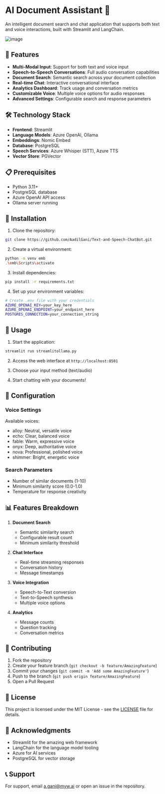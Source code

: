 # AI Document Assistant 🤖

An intelligent document search and chat application that supports both text and voice interactions, built with Streamlit and LangChain.

![image](https://github.com/user-attachments/assets/aea8e1ce-ed18-4fb0-825a-03b944ef7dd7)


## 🌟 Features

- **Multi-Modal Input**: Support for both text and voice input
- **Speech-to-Speech Conversations**: Full audio conversation capabilities
- **Document Search**: Semantic search across your document collection
- **Real-time Chat**: Interactive conversational interface
- **Analytics Dashboard**: Track usage and conversation metrics
- **Customizable Voice**: Multiple voice options for audio responses
- **Advanced Settings**: Configurable search and response parameters

## 🛠️ Technology Stack

- **Frontend**: Streamlit
- **Language Models**: Azure OpenAI, Ollama
- **Embeddings**: Nomic Embed
- **Database**: PostgreSQL
- **Speech Services**: Azure Whisper (STT), Azure TTS
- **Vector Store**: PGVector

## 📋 Prerequisites

- Python 3.11+
- PostgreSQL database
- Azure OpenAI API access
- Ollama server running

## 🚀 Installation

1. Clone the repository:
```bash
git clone https://github.com/AadilGani/Text-and-Speech-ChatBot.git
```

2. Create a virtual environment:
```bash
python -m venv emb
.\emb\Scripts\activate
```

3. Install dependencies:
```bash
pip install -r requirements.txt
```

4. Set up your environment variables:
```bash
# Create .env file with your credentials
AZURE_OPENAI_KEY=your_key_here
AZURE_OPENAI_ENDPOINT=your_endpoint_here
POSTGRES_CONNECTION=your_connection_string
```

## 🎯 Usage

1. Start the application:
```bash
streamlit run streamlitollama.py
```

2. Access the web interface at `http://localhost:8501`

3. Choose your input method (text/audio)

4. Start chatting with your documents!

## 🔧 Configuration

### Voice Settings
Available voices:
- alloy: Neutral, versatile voice
- echo: Clear, balanced voice
- fable: Warm, expressive voice
- onyx: Deep, authoritative voice
- nova: Professional, polished voice
- shimmer: Bright, energetic voice

### Search Parameters
- Number of similar documents (1-10)
- Minimum similarity score (0.0-1.0)
- Temperature for response creativity

## 📊 Features Breakdown

1. **Document Search**
   - Semantic similarity search
   - Configurable result count
   - Minimum similarity threshold

2. **Chat Interface**
   - Real-time streaming responses
   - Conversation history
   - Message timestamps

3. **Voice Integration**
   - Speech-to-Text conversion
   - Text-to-Speech synthesis
   - Multiple voice options

4. **Analytics**
   - Message counts
   - Question tracking
   - Conversation metrics

## 🤝 Contributing

1. Fork the repository
2. Create your feature branch (`git checkout -b feature/AmazingFeature`)
3. Commit your changes (`git commit -m 'Add some AmazingFeature'`)
4. Push to the branch (`git push origin feature/AmazingFeature`)
5. Open a Pull Request

## 📝 License

This project is licensed under the MIT License - see the [LICENSE](LICENSE) file for details.

## 🙏 Acknowledgments

- Streamlit for the amazing web framework
- LangChain for the language model tooling
- Azure for AI services
- PostgreSQL for vector storage

## 📞 Support

For support, email a.gani@myw.ai or open an issue in the repository.
